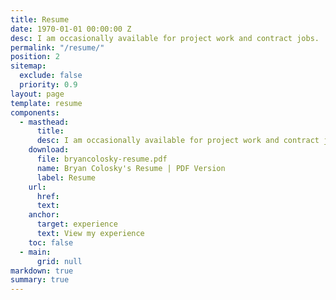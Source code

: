 ```yaml
---
title: Resume
date: 1970-01-01 00:00:00 Z
desc: I am occasionally available for project work and contract jobs.
permalink: "/resume/"
position: 2
sitemap:
  exclude: false
  priority: 0.9
layout: page
template: resume
components:
  - masthead:
      title:
      desc: I am occasionally available for project work and contract jobs.
    download:
      file: bryancolosky-resume.pdf
      name: Bryan Colosky's Resume | PDF Version
      label: Resume
    url:
      href:
      text:
    anchor:
      target: experience
      text: View my experience
    toc: false
  - main:
      grid: null
markdown: true
summary: true
---
```

